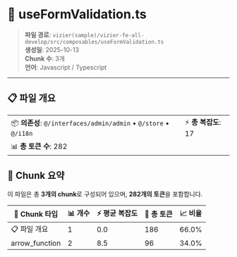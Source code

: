 # 📄 useFormValidation.ts

> **파일 경로**: `vizier(sample)/vizier-fe-all-develop/src/composables/useFormValidation.ts`  
> **생성일**: 2025-10-13  
> **Chunk 수**: 3개  
> **언어**: Javascript / Typescript
---


## 📋 파일 개요

| | |
|--|--|
| 📦 **의존성**: `@/interfaces/admin/admin` • `@/store` • `@/i18n` | ⚡ **총 복잡도**: 17 |
| 📊 **총 토큰 수**: 282 |  |






## 🧩 Chunk 요약

이 파일은 총 **3개의 chunk**로 구성되어 있으며, **282개의 토큰**을 포함합니다.

| 🧩 Chunk 타입 | 📊 개수 | ⚡ 평균 복잡도 | 📝 총 토큰 | 📈 비율 |
|---------------|--------|-------------|----------|--------|
| 📋 파일 개요 | 1 | 0.0 | 186 | 66.0% |
| arrow_function | 2 | 8.5 | 96 | 34.0% |


